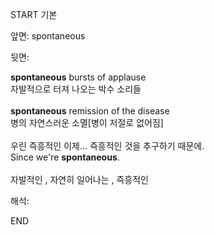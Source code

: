 START
기본

앞면:
spontaneous


뒷면:
<div><strong>spontaneous</strong> bursts of applause </div><div><div>자발적으로 터져 나오는 박수 소리들</div></div><div><br></div><div><div><strong>spontaneous</strong> remission of the disease </div><div><div>병의 자연스러운 소멸[병이 저절로 없어짐]</div></div></div><div><br></div><div><div><div>우린 즉흥적인 이제... 즉흥적인 것을 추구하기 때문에.</div></div><div><div>Since we're <strong>spontaneous</strong>.</div></div></div><div><br></div><div>자발적인 , 자연히 일어나는 , 즉흥적인</div>


해석:

END